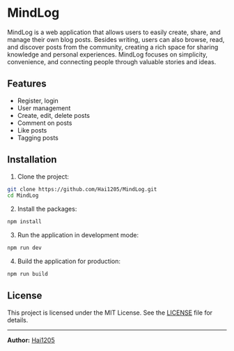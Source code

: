 # MindLog

MindLog is a web application that allows users to easily create, share, and manage their own blog posts. Besides writing, users can also browse, read, and discover posts from the community, creating a rich space for sharing knowledge and personal experiences. MindLog focuses on simplicity, convenience, and connecting people through valuable stories and ideas.

## Features

- Register, login
- User management
- Create, edit, delete posts
- Comment on posts
- Like posts
- Tagging posts

## Installation

1. Clone the project:

```bash
git clone https://github.com/Hai1205/MindLog.git
cd MindLog
```

2. Install the packages:

```bash
npm install
```

3. Run the application in development mode:

```bash
npm run dev
```

4. Build the application for production:

```bash
npm run build
```

## License

This project is licensed under the MIT License. See the [LICENSE](LICENSE) file for details.

---

**Author:** [Hai1205](https://github.com/hai1205)